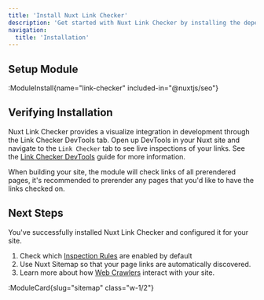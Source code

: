 ```yaml
---
title: 'Install Nuxt Link Checker'
description: 'Get started with Nuxt Link Checker by installing the dependency to your project.'
navigation:
  title: 'Installation'
---
```


## Setup Module

:ModuleInstall{name="link-checker" included-in="@nuxtjs/seo"}

## Verifying Installation

Nuxt Link Checker provides a visualize integration in development through the Link Checker DevTools tab. Open up DevTools in your Nuxt site and navigate to the `Link Checker` tab
to see live inspections of your links. See the [Link Checker DevTools](/docs/link-checker/guides/live-inspections) guide for more information.

When building your site, the module will check links of all prerendered pages, it's recommended to prerender any pages
that you'd like to have the links checked on.

## Next Steps

You've successfully installed Nuxt Link Checker and configured it for your site.

1. Check which [Inspection Rules](/docs/link-checker/guides/rules) are enabled by default
2. Use Nuxt Sitemap so that your page links are automatically discovered.
3. Learn more about how [Web Crawlers](https://nuxtseo.com/learn/controlling-crawlers) interact with your site.

:ModuleCard{slug="sitemap" class="w-1/2"}
